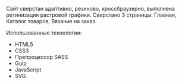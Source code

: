 Сайт сверстан адаптивно, резиново, кроссбраузерно, выполнена ретинизация растровой графики.
Сверстано 3 страницы: Главная, Каталог товаров, Вязание на заказ.

Использованные технологии:

- HTML5
- CSS3
- Препроцессор SASS
- Gulp
- JavaScript
- SVG
